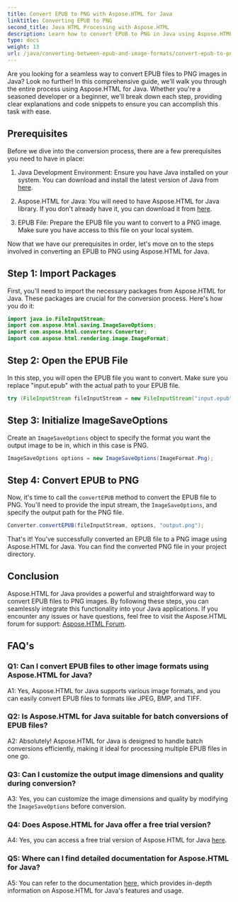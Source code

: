 ```yaml
---
title: Convert EPUB to PNG with Aspose.HTML for Java
linktitle: Converting EPUB to PNG
second_title: Java HTML Processing with Aspose.HTML
description: Learn how to convert EPUB to PNG in Java using Aspose.HTML for Java. Step-by-step guide for seamless conversion.
type: docs
weight: 13
url: /java/converting-between-epub-and-image-formats/convert-epub-to-png/
---
```

Are you looking for a seamless way to convert EPUB files to PNG images in Java? Look no further! In this comprehensive guide, we'll walk you through the entire process using Aspose.HTML for Java. Whether you're a seasoned developer or a beginner, we'll break down each step, providing clear explanations and code snippets to ensure you can accomplish this task with ease.

## Prerequisites

Before we dive into the conversion process, there are a few prerequisites you need to have in place:

1. Java Development Environment: Ensure you have Java installed on your system. You can download and install the latest version of Java from [here](https://www.oracle.com/java/technologies/javase-downloads.html).

2. Aspose.HTML for Java: You will need to have Aspose.HTML for Java library. If you don't already have it, you can download it from [here](https://releases.aspose.com/html/java/).

3. EPUB File: Prepare the EPUB file you want to convert to a PNG image. Make sure you have access to this file on your local system.

Now that we have our prerequisites in order, let's move on to the steps involved in converting an EPUB to PNG using Aspose.HTML for Java.

## Step 1: Import Packages

First, you'll need to import the necessary packages from Aspose.HTML for Java. These packages are crucial for the conversion process. Here's how you do it:

```java
import java.io.FileInputStream;
import com.aspose.html.saving.ImageSaveOptions;
import com.aspose.html.converters.Converter;
import com.aspose.html.rendering.image.ImageFormat;
```

## Step 2: Open the EPUB File

In this step, you will open the EPUB file you want to convert. Make sure you replace "input.epub" with the actual path to your EPUB file.

```java
try (FileInputStream fileInputStream = new FileInputStream("input.epub")) {
```

## Step 3: Initialize ImageSaveOptions

Create an `ImageSaveOptions` object to specify the format you want the output image to be in, which in this case is PNG.

```java
ImageSaveOptions options = new ImageSaveOptions(ImageFormat.Png);
```

## Step 4: Convert EPUB to PNG

Now, it's time to call the `convertEPUB` method to convert the EPUB file to PNG. You'll need to provide the input stream, the `ImageSaveOptions`, and specify the output path for the PNG file.

```java
Converter.convertEPUB(fileInputStream, options, "output.png");
```

That's it! You've successfully converted an EPUB file to a PNG image using Aspose.HTML for Java. You can find the converted PNG file in your project directory.

## Conclusion
Aspose.HTML for Java provides a powerful and straightforward way to convert EPUB files to PNG images. By following these steps, you can seamlessly integrate this functionality into your Java applications. If you encounter any issues or have questions, feel free to visit the Aspose.HTML forum for support: [Aspose.HTML Forum](https://forum.aspose.com/).

## FAQ's

### Q1: Can I convert EPUB files to other image formats using Aspose.HTML for Java?

A1: Yes, Aspose.HTML for Java supports various image formats, and you can easily convert EPUB files to formats like JPEG, BMP, and TIFF.

### Q2: Is Aspose.HTML for Java suitable for batch conversions of EPUB files?
   
A2: Absolutely! Aspose.HTML for Java is designed to handle batch conversions efficiently, making it ideal for processing multiple EPUB files in one go.

### Q3: Can I customize the output image dimensions and quality during conversion?

A3: Yes, you can customize the image dimensions and quality by modifying the `ImageSaveOptions` before conversion. 

### Q4: Does Aspose.HTML for Java offer a free trial version?

A4: Yes, you can access a free trial version of Aspose.HTML for Java [here](https://releases.aspose.com/).

### Q5: Where can I find detailed documentation for Aspose.HTML for Java?

A5: You can refer to the documentation [here](https://reference.aspose.com/html/java/), which provides in-depth information on Aspose.HTML for Java's features and usage.
